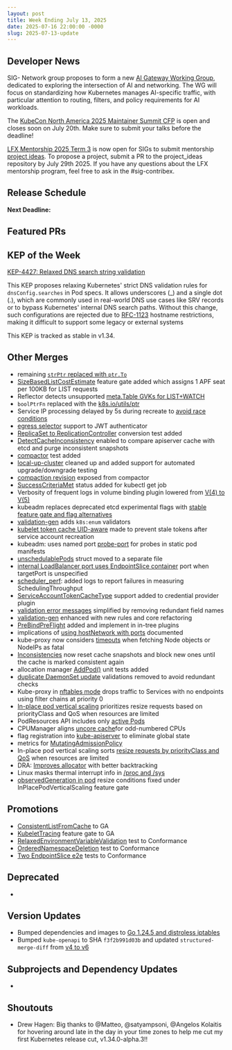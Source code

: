 ```yaml
---
layout: post
title: Week Ending July 13, 2025
date: 2025-07-16 22:00:00 -0000
slug: 2025-07-13-update
---
```


## Developer News

SIG- Network group proposes to form a new [AI Gateway Working Group](https://docs.google.com/document/d/10WTdHYW5x2rw6BTgDzW7X-5QNesAh205MuoaUe5-IQg/edit?tab=t.0#heading=h.3pja9jwpcsxf), dedicated to exploring the intersection of AI and networking. The WG will focus on standardizing how Kubernetes manages AI-specific traffic, with particular attention to routing, filters, and policy requirements for AI workloads.

The [KubeCon North America 2025 Maintainer Summit CFP](https://sessionize.com/maintainer-summit-na-2025) is open and closes soon on July 20th. Make sure to submit your talks before the deadline!

[LFX Mentorship 2025 Term 3](https://github.com/cncf/mentoring/tree/main/programs/lfx-mentorship/2025/03-Sep-Nov) is now open for SIGs to submit mentorship [project ideas](https://github.com/cncf/mentoring/blob/main/programs/lfx-mentorship/2025/03-Sep-Nov/project_ideas.md). To propose a project, submit a PR to the project_ideas repository by July 29th 2025. If you have any questions about the LFX mentorship program, feel free to ask in the #sig-contribex.


## Release Schedule

**Next Deadline:**


## Featured PRs


## KEP of the Week

[KEP-4427: Relaxed DNS search string validation](https://github.com/kubernetes/enhancements/blob/master/keps/sig-network/4427-relaxed-dns-search-validation/README.md)

This KEP proposes relaxing Kubernetes' strict DNS validation rules for `dnsConfig.searches` in Pod specs. It allows underscores (_) and a single dot (.), which are commonly used in real-world DNS use cases like SRV records or to bypass Kubernetes' internal DNS search paths. Without this change, such configurations are rejected due to [RFC-1123](https://datatracker.ietf.org/doc/html/rfc1123) hostname restrictions, making it difficult to support some legacy or external systems

This KEP is tracked as stable in v1.34.

## Other Merges

* remaining [`strPtr` replaced with `ptr.To`](https://github.com/kubernetes/kubernetes/pull/132934)
* [SizeBasedListCostEstimate](https://github.com/kubernetes/kubernetes/pull/132932) feature gate added which assigns 1 APF seat per 100KB for LIST requests
* Reflector detects unsupported [meta.Table GVKs for LIST+WATCH](https://github.com/kubernetes/kubernetes/pull/132928)
* `boolPtrFn` replaced with the [k8s.io/utils/ptr](https://github.com/kubernetes/kubernetes/pull/132907)
* Service IP processing delayed by 5s during recreate to [avoid race conditions](https://github.com/kubernetes/kubernetes/pull/132906)
* [egress selector](https://github.com/kubernetes/kubernetes/pull/132768) support to JWT authenticator
* [ReplicaSet to ReplicationController](https://github.com/kubernetes/kubernetes/pull/132890) conversion test added
* [DetectCacheInconsistency](https://github.com/kubernetes/kubernetes/pull/132884) enabled to compare apiserver cache with etcd and purge inconsistent snapshots
* [compactor](https://github.com/kubernetes/kubernetes/pull/132872) test added
* [local-up-cluster](https://github.com/kubernetes/kubernetes/pull/132867) cleaned up and added support for automated upgrade/downgrade testing
* [compaction revision](https://github.com/kubernetes/kubernetes/pull/132848) exposed from compactor
* [SuccessCriteriaMet](https://github.com/kubernetes/kubernetes/pull/132832) status added for kubectl get job
* Verbosity of frequent logs in volume binding plugin lowered from [V(4) to V(5)](https://github.com/kubernetes/kubernetes/pull/132840)
* kubeadm replaces deprecated etcd experimental flags with [stable feature gate and flag alternatives](https://github.com/kubernetes/kubernetes/pull/132838)
* [validation-gen](https://github.com/kubernetes/kubernetes/pull/132823) adds `k8s:enum` validators
* [kubelet token cache UID-aware](https://github.com/kubernetes/kubernetes/pull/132803) made to prevent stale tokens after service account recreation
* kubeadm: uses named port [probe-port](https://github.com/kubernetes/kubernetes/pull/132776) for probes in static pod manifests
* [unschedulablePods](https://github.com/kubernetes/kubernetes/pull/132730) struct moved to a separate file
* [internal LoadBalancer port uses EndpointSlice container](https://github.com/kubernetes/kubernetes/pull/132647) port when targetPort is unspecified
* [scheduler_perf](https://github.com/kubernetes/kubernetes/pull/132619): added logs to report failures in measuring SchedulingThroughput
* [ServiceAccountTokenCacheType](https://github.com/kubernetes/kubernetes/pull/132617) support added to credential provider plugin 
* [validation error messages](https://github.com/kubernetes/kubernetes/pull/132513) simplified by removing redundant field names 
* [validation-gen](https://github.com/kubernetes/kubernetes/pull/132469) enhanced with new rules and core refactoring
* [PreBindPreFlight](https://github.com/kubernetes/kubernetes/pull/132391) added and implement in in-tree plugins
* implications of [using hostNetwork with ports](https://github.com/kubernetes/kubernetes/pull/131458) documented
* kube-proxy now considers [timeouts](https://github.com/kubernetes/kubernetes/pull/130837) when fetching Node objects or NodeIPs as fatal
* [Inconsistencies](https://github.com/kubernetes/kubernetes/pull/132944) now reset cache snapshots and block new ones until the cache is marked consistent again
* allocation manager [AddPod()](https://github.com/kubernetes/kubernetes/pull/132569) unit tests added
* [duplicate DaemonSet update](https://github.com/kubernetes/kubernetes/pull/132548) validations removed to avoid redundant checks
* Kube-proxy in [nftables mode](https://github.com/kubernetes/kubernetes/pull/132456) drops traffic to Services with no endpoints using filter chains at priority 0
* [In-place pod vertical scaling](https://github.com/kubernetes/kubernetes/pull/132342) prioritizes resize requests based on priorityClass and QoS when resources are limited
* PodResources API includes only [active Pods](https://github.com/kubernetes/kubernetes/pull/132028)
* CPUManager aligns [uncore cache](https://github.com/kubernetes/kubernetes/pull/131850)for odd-numbered CPUs
* flag registration into [kube-apiserver](https://github.com/kubernetes/kubernetes/pull/132401) to eliminate global state
* metrics for [MutatingAdmissionPolicy](https://github.com/kubernetes/kubernetes/pull/132079)
* In-place pod vertical scaling sorts [resize requests by priorityClass and QoS](https://github.com/kubernetes/kubernetes/pull/132342) when resources are limited
* DRA: [Improves allocator](https://github.com/kubernetes/kubernetes/pull/130593) with better backtracking
* Linux masks thermal interrupt info in [/proc and /sys](https://github.com/kubernetes/kubernetes/pull/131018)
* [observedGeneration in pod](https://github.com/kubernetes/kubernetes/pull/131157) resize conditions fixed under InPlacePodVerticalScaling feature gate
## Promotions

* [ConsistentListFromCache](https://github.com/kubernetes/kubernetes/pull/132645) to GA 
* [KubeletTracing](https://github.com/kubernetes/kubernetes/pull/132341) feature gate to GA
* [RelaxedEnvironmentVariableValidation](https://github.com/kubernetes/kubernetes/pull/132264) test to Conformance
* [OrderedNamespaceDeletion](https://github.com/kubernetes/kubernetes/pull/132219) test to Conformance
* [Two EndpointSlice e2e](https://github.com/kubernetes/kubernetes/pull/132019) tests to Conformance

## Deprecated

*

## Version Updates

* Bumped dependencies and images to [Go 1.24.5 and distroless iptables](https://github.com/kubernetes/kubernetes/pull/132896)
* Bumped `kube-openapi` to SHA `f3f2b991d03b` and updated `structured-merge-diff` from [v4 to v6](https://github.com/kubernetes/kubernetes/pull/132871)

## Subprojects and Dependency Updates

*

## Shoutouts

* Drew Hagen: Big thanks to @Matteo, @satyampsoni, @Angelos Kolaitis for hovering around late in the day in your time zones to help me cut my first Kubernetes release cut, v1.34.0-alpha.3!!
